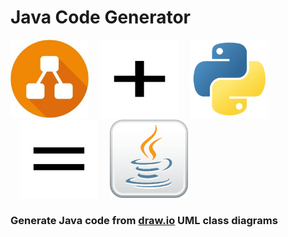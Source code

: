 # Java Code Generator

<div style="display: inline-block">
    <img src="./github_assets/drawio.jpg" width="125" height="125" alt="drawio_logo"/>
    <img src="./github_assets/plus.png" width="125" height="125" alt="plus_sign" style="padding-left:15px; padding-right:15px;"/>
    <img src="./github_assets/python.png" width="125" height="125" alt="python_logo"/>
    <img src="./github_assets/equal.png" width="125" height="125" alt="equal_sign" style="padding-left:15px; padding-right:15px;"/>
    <img src="./github_assets/java.png" width="125" height="125" alt="java_logo"/>
</div>    



### Generate Java code from [draw.io](https://draw.io/) UML class diagrams